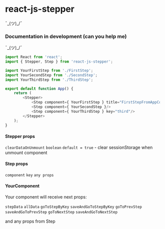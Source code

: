 # react-js-stepper

¯\_(ツ)_/¯
### Documentation in development (can you help me)
¯\_(ツ)_/¯

```javascript
import React from 'react';
import { Stepper, Step } from 'react-js-stepper';

import YourFirstStep from './FirstStep';
import YourSecondStep from './SecondStep';
import YourThirdStep from './ThirdStep';

export default function App() {
    return (
        <Stepper>
            <Step component={ YourFirstStep } title="FirstStepFromAppComponent"/>
            <Step component={ YourSecondStep }/>
            <Step component={ YourThirdStep } key="third"/>
        </Stepper>
    );
}
```

#### Stepper props

`clearDataOnUnmount` `boolean` `default = true` - clear sessionStorage when unmount component

#### Step props

`component`
`key`
`any props`

#### YourComponent

Your component will receive next props:

`stepData` `allData` `goToStepByKey` `saveAndGoToStepByKey` `goToPrevStep` `saveAndGoToPrevStep` `goToNextStep` `saveAndGoToNextStep`

and any props from Step
